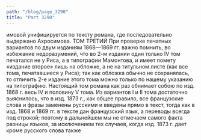 ```yaml
---
path: "/blog/page_3290"
title: "Part 3290"
---
```


имовой унифицируется по тексту романа, где последовательно выдержано Ахросимова.
ТОМ ТРЕТИЙ
При проверке печатных вариантов по двум изданиям 1868—1869 гг. важно помнить, во избежание недоразумений, что во 2-м издании один только IV том печатался не у Риса, а в типографии Мамонтова, и имеет помету «издание второе» лишь на обложке, а не на титульном листе (как все тома, печатавшиеся у Риса); так как обложка обычно не сохранялась, то отличить 2-е издание этого тома можно только по нашему указанию на типографию. Настоящий том романа как раз обнимает собою по изд. 1868 г. весь IV и половину V тома.
Из вариантов I и II тома достаточно выяснилось, что в изд. 1873 г., как общее правило, все французские слова и фразы заменены русскими и введены прямо в текст, тогда как в изд. 1868 и 1869 гг. в тексте дан французский язык, а переводы всегда под строкой; поэтому в дальнейшем мы не отмечаем самого факта разницы языков, за исключением тех случаев, когда изд. 1873 г. дает кроме русского слова также 
